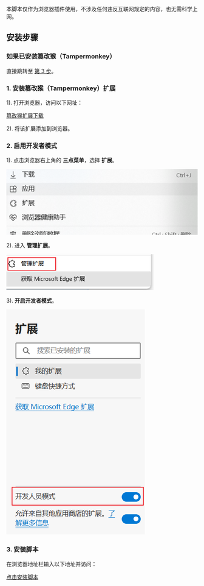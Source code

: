 本脚本仅作为浏览器插件使用，不涉及任何违反互联网规定的内容，也无需科学上网。

## 安装步骤

### 如果已安装篡改猴（Tampermonkey）
直接跳转至 [第 3 步](#3-安装脚本)。

### 1. 安装篡改猴（Tampermonkey）扩展

1). 打开浏览器，访问以下网址：
   
   [篡改猴扩展下载](https://microsoftedge.microsoft.com/addons/detail/%E7%AF%A1%E6%94%B9%E7%8C%B4/iikmkjmpaadaobahmlepeloendndfphd)
   
2). 将该扩展添加到浏览器。

### 2. 启用开发者模式

1). 点击浏览器右上角的 **三点菜单**，选择 **扩展**。
   
   ![image](https://github.com/huangyi718/userscripts/blob/main/step/1.png)
   
2). 进入 **管理扩展**。
   
   ![image](https://github.com/huangyi718/userscripts/blob/main/step/2.png)
   
3). **开启开发者模式**。
   
   ![image](https://github.com/huangyi718/userscripts/blob/main/step/3.png)

### 3. 安装脚本

在浏览器地址栏输入以下地址并访问：

[点击安装脚本](https://cdn.jsdelivr.net/gh/huangyi718/userscripts@main/%E6%88%90%E7%BB%A9%E5%BD%95%E5%85%A5.user.js)
